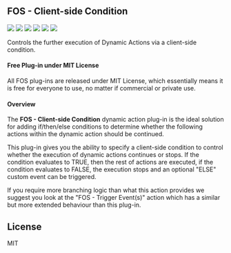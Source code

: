 ## FOS - Client-side Condition

![](https://img.shields.io/badge/Plug--in_Type-Dynamic_Action-orange.svg) ![](https://img.shields.io/badge/APEX-19.2-success.svg) ![](https://img.shields.io/badge/APEX-20.1-success.svg) ![](https://img.shields.io/badge/APEX-20.2-success.svg) ![](https://img.shields.io/badge/APEX-21.1-success.svg) ![](https://img.shields.io/badge/APEX-21.2-success.svg)

Controls the further execution of Dynamic Actions via a client-side condition.
<h4>Free Plug-in under MIT License</h4>
<p>
All FOS plug-ins are released under MIT License, which essentially means it is free for everyone to use, no matter if commercial or private use.
</p>
<h4>Overview</h4>
<p>The <strong>FOS - Client-side Condition</strong> dynamic action plug-in is the ideal solution for adding if/then/else conditions to determine whether the following actions within the dynamic action should be continued.<p>
This plug-in gives you the ability to specify a client-side condition to control whether the execution of dynamic actions continues or stops. If the condition evaluates to TRUE, then the rest of actions are executed, if the condition evaluates to FALSE, the execution stops and an optional "ELSE" custom event can be triggered.</p>
<p>If you require more branching logic than what this action provides we suggest you look at the "FOS - Trigger Event(s)" action which has a similar but more extended behaviour than this plug-in.</p>

## License

MIT

